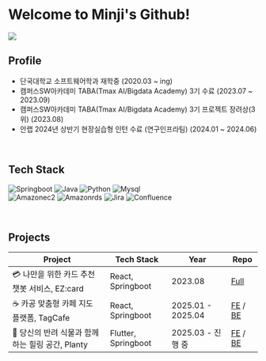 # Welcome to Minji's Github!

<a href="https://github.com/devxb/gitanimals">
  <img src="https://render.gitanimals.org/farms/{ghi512}"/>
</a>

## Profile
- 단국대학교 소프트웨어학과 재학중 (2020.03 ~ ing)
- 캠퍼스SW아카데미 TABA(Tmax AI/Bigdata Academy) 3기 수료 (2023.07 ~ 2023.09)
- 캠퍼스SW아카데미 TABA(Tmax AI/Bigdata Academy) 3기 프로젝트 장려상(3위) (2023.08)
- 안랩 2024년 상반기 현장실습형 인턴 수료 (연구인프라팀) (2024.01 ~ 2024.06)
<br>

## Tech Stack

![Springboot](https://img.shields.io/badge/springboot-6DB33F?style=for-the-badge&logo=springboot&logoColor=white) ![Java](https://img.shields.io/badge/java-007396?style=for-the-badge&logo=openjdk&logoColor=white) ![Python](https://img.shields.io/badge/Python-3776AB?style=for-the-badge&logo=Python&logoColor=white) ![Mysql](https://img.shields.io/badge/mysql-4479A1?style=for-the-badge&logo=mysql&logoColor=white) <br>
![Amazonec2](https://img.shields.io/badge/amazonec2-FF9900?style=for-the-badge&logo=amazonec2&logoColor=white) ![Amazonrds](https://img.shields.io/badge/amazonrds-527FFF?style=for-the-badge&logo=amazonrds&logoColor=white) ![Jira](https://img.shields.io/badge/jira-%230A0FFF.svg?style=for-the-badge&logo=jira&logoColor=white) ![Confluence](https://img.shields.io/badge/confluence-%23172BF4.svg?style=for-the-badge&logo=confluence&logoColor=white)


<br>

## Projects

| Project | Tech Stack | Year | Repo|
|--|--|--|--|
|💳 나만을 위한 카드 추천 챗봇 서비스, EZ:card | React, Springboot | 2023.08| [Full](https://github.com/EZ-card/EZ-Card)|
|☕️ 카공 맞춤형 카페 지도 플랫폼, TagCafe | React, Springboot | 2025.01 - 2025.04 | [FE](https://github.com/Team-TagCafe/TagCafe-FE) / [BE](https://github.com/Team-TagCafe/TagCafe-BE)|
|🌿 당신의 반려 식물과 함께 하는 힐링 공간, Planty | Flutter, Springboot | 2025.03 - 진행 중 | [FE](https://github.com/Team-BIoTy/Planty-FE) / [BE](https://github.com/Team-BIoTy/Planty-BE)|

       
<br>
